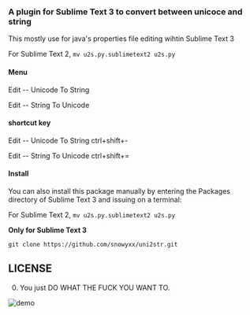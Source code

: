 ### A plugin for Sublime Text 3 to convert between unicoce and string

This mostly use for java's properties file editing wihtin Sublime Text 3

For Sublime Text 2, `mv u2s.py.sublimetext2 u2s.py`

#### Menu

Edit -- Unicode To String

Edit -- String To Unicode

#### shortcut key

Edit -- Unicode To String     ctrl+shift+-

Edit -- String To Unicode     ctrl+shift+=

#### Install

You can also install this package manually by entering the Packages directory of Sublime Text 3 and issuing on a terminal:

For Sublime Text 2, `mv u2s.py.sublimetext2 u2s.py`

**Only for Sublime Text 3**

    git clone https://github.com/snowyxx/uni2str.git


LICENSE
-------

0. You just DO WHAT THE FUCK YOU WANT TO.

![demo](http://xiaoxuenotes.com/images/sublimePluginDemo.gif)
